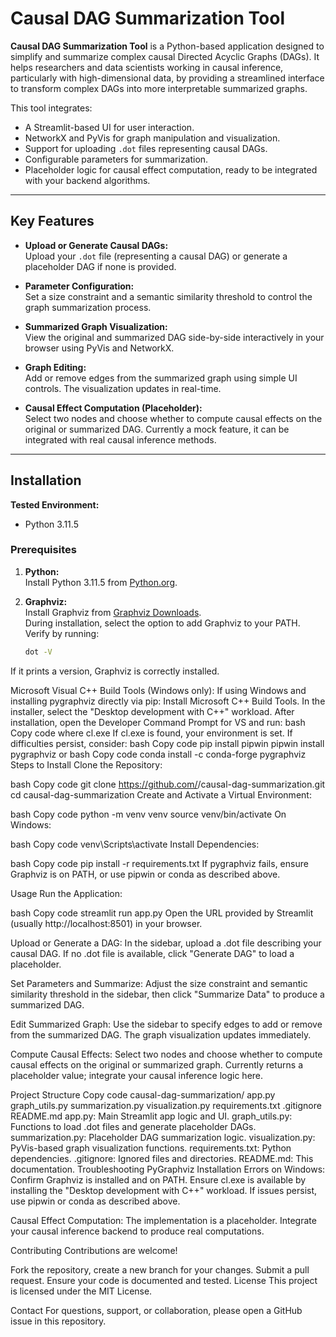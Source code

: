 # Causal DAG Summarization Tool

**Causal DAG Summarization Tool** is a Python-based application designed to simplify and summarize complex causal Directed Acyclic Graphs (DAGs). It helps researchers and data scientists working in causal inference, particularly with high-dimensional data, by providing a streamlined interface to transform complex DAGs into more interpretable summarized graphs.

This tool integrates:
- A Streamlit-based UI for user interaction.
- NetworkX and PyVis for graph manipulation and visualization.
- Support for uploading `.dot` files representing causal DAGs.
- Configurable parameters for summarization.
- Placeholder logic for causal effect computation, ready to be integrated with your backend algorithms.

---

## Key Features

- **Upload or Generate Causal DAGs:**  
  Upload your `.dot` file (representing a causal DAG) or generate a placeholder DAG if none is provided.

- **Parameter Configuration:**  
  Set a size constraint and a semantic similarity threshold to control the graph summarization process.

- **Summarized Graph Visualization:**  
  View the original and summarized DAG side-by-side interactively in your browser using PyVis and NetworkX.

- **Graph Editing:**  
  Add or remove edges from the summarized graph using simple UI controls. The visualization updates in real-time.

- **Causal Effect Computation (Placeholder):**  
  Select two nodes and choose whether to compute causal effects on the original or summarized DAG. Currently a mock feature, it can be integrated with real causal inference methods.

---

## Installation

**Tested Environment:**  
- Python 3.11.5

### Prerequisites

1. **Python:**  
   Install Python 3.11.5 from [Python.org](https://www.python.org/downloads/).

2. **Graphviz:**  
   Install Graphviz from [Graphviz Downloads](https://graphviz.org/download/).  
   During installation, select the option to add Graphviz to your PATH.  
   Verify by running:
   ```bash
   dot -V
If it prints a version, Graphviz is correctly installed.

Microsoft Visual C++ Build Tools (Windows only):
If using Windows and installing pygraphviz directly via pip:
Install Microsoft C++ Build Tools.
In the installer, select the "Desktop development with C++" workload.
After installation, open the Developer Command Prompt for VS and run:
bash
Copy code
where cl.exe
If cl.exe is found, your environment is set.
If difficulties persist, consider:
bash
Copy code
pip install pipwin
pipwin install pygraphviz
or
bash
Copy code
conda install -c conda-forge pygraphviz
Steps to Install
Clone the Repository:

bash
Copy code
git clone https://github.com/<your-username>/causal-dag-summarization.git
cd causal-dag-summarization
Create and Activate a Virtual Environment:

bash
Copy code
python -m venv venv
source venv/bin/activate
On Windows:

bash
Copy code
venv\Scripts\activate
Install Dependencies:

bash
Copy code
pip install -r requirements.txt
If pygraphviz fails, ensure Graphviz is on PATH, or use pipwin or conda as described above.

Usage
Run the Application:

bash
Copy code
streamlit run app.py
Open the URL provided by Streamlit (usually http://localhost:8501) in your browser.

Upload or Generate a DAG: In the sidebar, upload a .dot file describing your causal DAG.
If no .dot file is available, click "Generate DAG" to load a placeholder.

Set Parameters and Summarize: Adjust the size constraint and semantic similarity threshold in the sidebar, then click "Summarize Data" to produce a summarized DAG.

Edit Summarized Graph: Use the sidebar to specify edges to add or remove from the summarized DAG. The graph visualization updates immediately.

Compute Causal Effects: Select two nodes and choose whether to compute causal effects on the original or summarized graph. Currently returns a placeholder value; integrate your causal inference logic here.

Project Structure
Copy code
causal-dag-summarization/
  app.py
  graph_utils.py
  summarization.py
  visualization.py
  requirements.txt
  .gitignore
  README.md
app.py: Main Streamlit app logic and UI.
graph_utils.py: Functions to load .dot files and generate placeholder DAGs.
summarization.py: Placeholder DAG summarization logic.
visualization.py: PyVis-based graph visualization functions.
requirements.txt: Python dependencies.
.gitignore: Ignored files and directories.
README.md: This documentation.
Troubleshooting
PyGraphviz Installation Errors on Windows:
Confirm Graphviz is installed and on PATH.
Ensure cl.exe is available by installing the "Desktop development with C++" workload.
If issues persist, use pipwin or conda as described above.

Causal Effect Computation:
The implementation is a placeholder. Integrate your causal inference backend to produce real computations.

Contributing
Contributions are welcome!

Fork the repository, create a new branch for your changes.
Submit a pull request.
Ensure your code is documented and tested.
License
This project is licensed under the MIT License.

Contact
For questions, support, or collaboration, please open a GitHub issue in this repository.